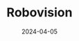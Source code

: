 ---  
layout: startup_page  
title: "Robovision"  
id: "robovision.ai"  
permalink: "/robovisionrobovision.ai04052024/"  
website: "https://robovision.ai/"  
funding_round: "Series A"  
funding_amount: "$42M"  
investors: "Astanor Ventures, Target Global, Red River West"  
about: "Robovision provides a no-code computer vision AI platform that allows businesses without in-house expertise to leverage AI-powered automation. Its platform simplifies data uploading, labeling, model testing, and deployment, catering to various sectors like agriculture, manufacturing, and life sciences. Robovision's unique value proposition lies in its accessibility and adaptability, enabling diverse applications across industries."  
markets: "Agtech, Manufacturing, Life Sciences, Artificial Intelligence (AI), Computer Vision, Enterprise Software, Intelligent Systems, Machine Learning, PaaS, Robotics, SaaS"  
hq: "Ghent, Flanders, Belgium"  
founded_year: "2008"  
linkedin: "https://www.linkedin.com/company/robovisionai"  
twitter: "https://twitter.com/robovision"  
instagram: ""  
facebook: "https://www.facebook.com/pg/robovision.be/"  
crunchbase: "https://www.crunchbase.com/organization/robovision"  
pitchbook: "https://pitchbook.com/profiles/company/232499-62"  

date_display: "05-Apr-2024"  
date: "2024-04-05"

# SEO Optimization  
meta_title: "Robovision - Series A Funding ($42M)"  
meta_description: "Robovision, Robovision provides a no-code computer vision AI platform that allows businesses without in-house expertise to leverage AI-powered automation. Its pla..."  
meta_keywords: "Robovision, Agtech, Manufacturing, Life Sciences, Artificial Intelligence (AI), Computer Vision, Enterprise Software, Intelligent Systems, Machine Learning, PaaS, Robotics, SaaS, Series A funding"  
canonical_url: "https://startup.projectstartups.com/robovisionrobovision.ai04052024/"  
---